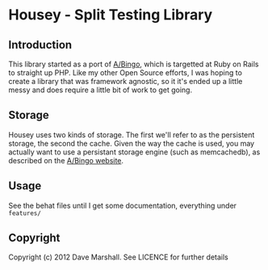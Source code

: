 Housey - Split Testing Library
=============================

Introduction
------------

This library started as a port of
[A/Bingo](http://www.bingocardcreator.com/abingo/), which is targetted at Ruby
on Rails to straight up PHP.  Like my other Open Source efforts, I was hoping to
create a library that was framework agnostic, so it it's ended up a little messy
and does require a little bit of work to get going.

Storage
-------

Housey uses two kinds of storage. The first we'll refer to as the persistent
storage, the second the cache. Given the way the cache is used, you may actually
want to use a persistant storage engine (such as memcachedb), as described on
the [A/Bingo website](http://www.bingocardcreator.com/abingo/installation).

Usage
-----

See the behat files until I get some documentation, everything under `features/`

Copyright
---------

Copyright (c) 2012 Dave Marshall. See LICENCE for further details
